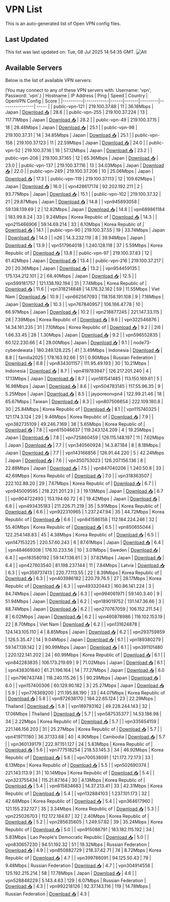 # VPN List

This is an auto-generated list of Open VPN config files.

## Last Updated

This list was last updated on: Tue, 08 Jul 2025 14:54:35 GMT.
![Alt](https://repobeats.axiom.co/api/embed/186b98318ef1479477931607c1ad7d823f12451f.svg "Repobeats analytics image")

## Available Servers

Below is the list of available VPN servers:

(You may connect to any of these VPN servers with: Username: 'vpn', Password: 'vpn'.)
| Hostname | IP Address | Ping | Speed | Country | OpenVPN Config | Score |
|----------|------------|------|-------|---------|----------------| ----- |
| public-vpn-121 | 219.100.37.88 | 11 | 36.18Mbps | Japan | [Download 📥](./configs/server_0_JP.ovpn) | 28.6 |
| public-vpn-255 | 219.100.37.224 | 13 | 117.71Mbps | Japan | [Download 📥](./configs/server_1_JP.ovpn) | 28.2 |
| public-vpn-49 | 219.100.37.15 | 18 | 28.48Mbps | Japan | [Download 📥](./configs/server_2_JP.ovpn) | 25.1 |
| public-vpn-98 | 219.100.37.31 | 14 | 34.85Mbps | Japan | [Download 📥](./configs/server_3_JP.ovpn) | 25.1 |
| public-vpn-158 | 219.100.37.123 | 11 | 22.59Mbps | Japan | [Download 📥](./configs/server_4_JP.ovpn) | 24.0 |
| public-vpn-52 | 219.100.37.16 | 16 | 57.12Mbps | Japan | [Download 📥](./configs/server_5_JP.ovpn) | 23.2 |
| public-vpn-206 | 219.100.37.165 | 12 | 65.36Mbps | Japan | [Download 📥](./configs/server_6_JP.ovpn) | 23.0 |
| public-vpn-137 | 219.100.37.116 | 13 | 34.03Mbps | Japan | [Download 📥](./configs/server_7_JP.ovpn) | 22.0 |
| public-vpn-249 | 219.100.37.206 | 10 | 25.06Mbps | Japan | [Download 📥](./configs/server_8_JP.ovpn) | 17.3 |
| public-vpn-119 | 219.100.37.113 | 12 | 109.62Mbps | Japan | [Download 📥](./configs/server_9_JP.ovpn) | 16.0 |
| vpn428617174 | 92.202.192.211 | 2 | 93.77Mbps | Japan | [Download 📥](./configs/server_10_JP.ovpn) | 15.1 |
| public-vpn-102 | 219.100.37.32 | 21 | 29.87Mbps | Japan | [Download 📥](./configs/server_11_JP.ovpn) | 14.8 |
| vpn945893058 | 59.138.139.69 | 2 | 12.82Mbps | Japan | [Download 📥](./configs/server_12_JP.ovpn) | 14.8 |
| vpn689861184 | 183.99.8.24 | 33 | 9.24Mbps | Korea Republic of | [Download 📥](./configs/server_13_KR.ovpn) | 14.3 |
| vpn215466906 | 59.14.69.214 | 33 | 6.10Mbps | Korea Republic of | [Download 📥](./configs/server_14_KR.ovpn) | 14.1 |
| public-vpn-90 | 219.100.37.55 | 19 | 33.74Mbps | Japan | [Download 📥](./configs/server_15_JP.ovpn) | 14.0 |
| n26 | 14.3.232.119 | 8 | 39.94Mbps | Japan | [Download 📥](./configs/server_16_JP.ovpn) | 13.9 |
| vpn517964018 | 1.240.128.118 | 37 | 5.59Mbps | Korea Republic of | [Download 📥](./configs/server_17_KR.ovpn) | 13.8 |
| public-vpn-97 | 219.100.37.83 | 12 | 61.42Mbps | Japan | [Download 📥](./configs/server_18_JP.ovpn) | 13.4 |
| public-vpn-216 | 219.100.37.217 | 20 | 20.36Mbps | Japan | [Download 📥](./configs/server_19_JP.ovpn) | 13.2 |
| vpn954459135 | 175.134.212.101 | 2 | 68.40Mbps | Japan | [Download 📥](./configs/server_20_JP.ovpn) | 12.5 |
| vpn599181757 | 121.138.192.194 | 31 | 7.74Mbps | Korea Republic of | [Download 📥](./configs/server_21_KR.ovpn) | 11.6 |
| vpn318214848 | 14.176.32.162 | 59 | 11.55Mbps | Viet Nam | [Download 📥](./configs/server_22_VN.ovpn) | 10.9 |
| vpn662567093 | 118.158.191.108 | 9 | 7.18Mbps | Japan | [Download 📥](./configs/server_23_JP.ovpn) | 10.3 |
| vpn767840957 | 106.166.47.78 | 10 | 66.97Mbps | Japan | [Download 📥](./configs/server_24_JP.ovpn) | 10.2 |
| vpn218877245 | 221.147.33.115 | 28 | 7.39Mbps | Korea Republic of | [Download 📥](./configs/server_25_KR.ovpn) | 9.6 |
| vpn322546876 | 14.34.161.235 | 31 | 7.10Mbps | Korea Republic of | [Download 📥](./configs/server_26_KR.ovpn) | 9.2 |
| 2i6 | 1.66.33.45 | 28 | 1.30Mbps | Japan | [Download 📥](./configs/server_27_JP.ovpn) | 9.2 |
| vpn596552835 | 60.122.230.66 | 4 | 28.00Mbps | Japan | [Download 📥](./configs/server_28_JP.ovpn) | 9.1 |
| node73-cyberdewata | 180.249.128.225 | 41 | 3.49Mbps | Indonesia | [Download 📥](./configs/server_29_ID.ovpn) | 8.8 |
| familia2025 | 178.163.92.66 | 51 | 0.90Mbps | Russian Federation | [Download 📥](./configs/server_30_RU.ovpn) | 8.8 |
| vpn834301157 | 111.95.49.193 | 30 | 10.21Mbps | Indonesia | [Download 📥](./configs/server_31_ID.ovpn) | 8.7 |
| vpn419783947 | 126.217.201.240 | 4 | 17.13Mbps | Japan | [Download 📥](./configs/server_32_JP.ovpn) | 8.7 |
| vpn181541485 | 113.150.169.61 | 5 | 16.98Mbps | Japan | [Download 📥](./configs/server_33_JP.ovpn) | 8.6 |
| vpn504783145 | 117.55.96.35 | 9 | 5.25Mbps | Japan | [Download 📥](./configs/server_34_JP.ovpn) | 8.5 |
| jayporeonvpn4 | 122.99.21.46 | 18 | 65.67Mbps | Taiwan | [Download 📥](./configs/server_35_TW.ovpn) | 8.3 |
| vpn807506654 | 222.109.180.8 | 30 | 25.84Mbps | Korea Republic of | [Download 📥](./configs/server_36_KR.ovpn) | 8.1 |
| vpn115740325 | 121.174.3.124 | 29 | 9.46Mbps | Korea Republic of | [Download 📥](./configs/server_37_KR.ovpn) | 7.9 |
| vpn382735109 | 49.246.7.169 | 38 | 5.65Mbps | Korea Republic of | [Download 📥](./configs/server_38_KR.ovpn) | 7.8 |
| vpn615046637 | 119.243.124.209 | 4 | 19.25Mbps | Japan | [Download 📥](./configs/server_39_JP.ovpn) | 7.8 |
| vpn725860459 | 126.115.148.197 | 11 | 7.62Mbps | Japan | [Download 📥](./configs/server_40_JP.ovpn) | 7.7 |
| vpn340560924 | 14.3.87.184 | 8 | 8.18Mbps | Japan | [Download 📥](./configs/server_41_JP.ovpn) | 7.7 |
| vpn143166856 | 126.91.44.220 | 5 | 42.24Mbps | Japan | [Download 📥](./configs/server_42_JP.ovpn) | 7.6 |
| vpn350753023 | 126.207.156.136 | 8 | 22.88Mbps | Japan | [Download 📥](./configs/server_43_JP.ovpn) | 7.5 |
| vpn847040206 | 1.240.50.8 | 33 | 42.69Mbps | Korea Republic of | [Download 📥](./configs/server_44_KR.ovpn) | 7.0 |
| vpn318363507 | 222.102.88.20 | 29 | 7.67Mbps | Korea Republic of | [Download 📥](./configs/server_45_KR.ovpn) | 6.7 |
| vpn945009595 | 218.221.201.23 | 3 | 19.13Mbps | Japan | [Download 📥](./configs/server_46_JP.ovpn) | 6.7 |
| vpn904722493 | 153.194.60.72 | 6 | 19.42Mbps | Japan | [Download 📥](./configs/server_47_JP.ovpn) | 6.6 |
| vpn493435183 | 211.226.71.219 | 35 | 5.91Mbps | Korea Republic of | [Download 📥](./configs/server_48_KR.ovpn) | 6.6 |
| vpn922310965 | 1.237.247.94 | 35 | 44.72Mbps | Korea Republic of | [Download 📥](./configs/server_49_KR.ovpn) | 6.6 |
| vpn841586158 | 112.184.224.246 | 32 | 55.40Mbps | Korea Republic of | [Download 📥](./configs/server_50_KR.ovpn) | 6.5 |
| vpn850655044 | 122.254.148.83 | 45 | 4.38Mbps | Korea Republic of | [Download 📥](./configs/server_51_KR.ovpn) | 6.5 |
| vpn147153225 | 220.57.60.243 | 6 | 87.61Mbps | Japan | [Download 📥](./configs/server_52_JP.ovpn) | 6.4 |
| vpn484669308 | 176.10.233.56 | 10 | 3.01Mbps | Sweden | [Download 📥](./configs/server_53_SE.ovpn) | 6.4 |
| vpn183580192 | 59.147.136.61 | 3 | 37.82Mbps | Japan | [Download 📥](./configs/server_54_JP.ovpn) | 6.4 |
| vpn427803540 | 81.198.237.144 | 11 | 7.84Mbps | Latvia | [Download 📥](./configs/server_55_LV.ovpn) | 6.3 |
| vpn359737413 | 220.77.113.55 | 22 | 8.39Mbps | Korea Republic of | [Download 📥](./configs/server_56_KR.ovpn) | 6.3 |
| vpn403986182 | 220.79.76.5 | 27 | 28.17Mbps | Korea Republic of | [Download 📥](./configs/server_57_KR.ovpn) | 6.3 |
| vpn493320443 | 160.86.141.224 | 3 | 84.74Mbps | Japan | [Download 📥](./configs/server_58_JP.ovpn) | 6.3 |
| vpn994061971 | 59.140.3.40 | 9 | 51.94Mbps | Japan | [Download 📥](./configs/server_59_JP.ovpn) | 6.2 |
| vpn189019752 | 131.147.36.66 | 3 | 88.74Mbps | Japan | [Download 📥](./configs/server_60_JP.ovpn) | 6.2 |
| vpn270767059 | 106.152.211.54 | 8 | 6.02Mbps | Japan | [Download 📥](./configs/server_61_JP.ovpn) | 6.2 |
| vpn460878986 | 116.102.153.19 | 22 | 8.70Mbps | Viet Nam | [Download 📥](./configs/server_62_VN.ovpn) | 6.2 |
| vpn131624878 | 124.143.105.110 | 4 | 8.85Mbps | Japan | [Download 📥](./configs/server_63_JP.ovpn) | 6.2 |
| vpn293759859 | 126.5.35.47 | 14 | 9.04Mbps | Japan | [Download 📥](./configs/server_64_JP.ovpn) | 6.1 |
| vpn189380279 | 59.147.139.142 | 2 | 90.99Mbps | Japan | [Download 📥](./configs/server_65_JP.ovpn) | 6.1 |
| vpn391101480 | 220.122.141.202 | 24 | 60.99Mbps | Korea Republic of | [Download 📥](./configs/server_66_KR.ovpn) | 6.1 |
| vpn842283835 | 106.173.219.69 | 9 | 71.02Mbps | Japan | [Download 📥](./configs/server_67_JP.ovpn) | 6.1 |
| vpn438301840 | 61.21.196.164 | 14 | 77.27Mbps | Japan | [Download 📥](./configs/server_68_JP.ovpn) | 6.0 |
| vpn796743748 | 118.240.115.26 | 5 | 90.29Mbps | Japan | [Download 📥](./configs/server_69_JP.ovpn) | 6.0 |
| vpn157400306 | 60.129.90.182 | 3 | 25.27Mbps | Japan | [Download 📥](./configs/server_70_JP.ovpn) | 5.9 |
| vpn776369200 | 211.195.88.190 | 33 | 44.07Mbps | Korea Republic of | [Download 📥](./configs/server_71_KR.ovpn) | 5.8 |
| vpn872638170 | 184.22.65.124 | 23 | 22.29Mbps | Thailand | [Download 📥](./configs/server_72_TH.ovpn) | 5.8 |
| vpn189793162 | 49.228.244.143 | 32 | 17.06Mbps | Thailand | [Download 📥](./configs/server_73_TH.ovpn) | 5.7 |
| vpn587535377 | 14.53.186.98 | 34 | 2.22Mbps | Korea Republic of | [Download 📥](./configs/server_74_KR.ovpn) | 5.7 |
| vpn335654159 | 221.146.156.203 | 31 | 25.27Mbps | Korea Republic of | [Download 📥](./configs/server_75_KR.ovpn) | 5.7 |
| vpn419711180 | 36.37.133.68 | 40 | 4.90Mbps | Cambodia | [Download 📥](./configs/server_76_KH.ovpn) | 5.7 |
| vpn360139179 | 222.97.151.127 | 24 | 5.83Mbps | Korea Republic of | [Download 📥](./configs/server_77_KR.ovpn) | 5.6 |
| vpn777518254 | 218.53.145.3 | 34 | 46.92Mbps | Korea Republic of | [Download 📥](./configs/server_78_KR.ovpn) | 5.6 |
| vpn700538091 | 121.172.72.173 | 33 | 6.13Mbps | Korea Republic of | [Download 📥](./configs/server_79_KR.ovpn) | 5.5 |
| vpn502690374 | 221.143.113.9 | 31 | 10.14Mbps | Korea Republic of | [Download 📥](./configs/server_80_KR.ovpn) | 5.4 |
| vpn323755434 | 115.21.87.164 | 30 | 4.13Mbps | Korea Republic of | [Download 📥](./configs/server_81_KR.ovpn) | 5.4 |
| vpn615834683 | 14.37.213.41 | 33 | 42.31Mbps | Korea Republic of | [Download 📥](./configs/server_82_KR.ovpn) | 5.4 |
| vpn132884103 | 1.237.101.173 | 32 | 42.68Mbps | Korea Republic of | [Download 📥](./configs/server_83_KR.ovpn) | 5.4 |
| vpn364617960 | 121.155.232.127 | 35 | 3.34Mbps | Korea Republic of | [Download 📥](./configs/server_84_KR.ovpn) | 5.3 |
| vpn225026703 | 112.172.184.87 | 32 | 2.40Mbps | Korea Republic of | [Download 📥](./configs/server_85_KR.ovpn) | 5.2 |
| vpn285635605 | 1.249.57.82 | 39 | 35.24Mbps | Korea Republic of | [Download 📥](./configs/server_86_KR.ovpn) | 5.0 |
| vpn915088791 | 183.182.115.192 | 34 | 5.83Mbps | Lao People's Democratic Republic | [Download 📥](./configs/server_87_LA.ovpn) | 5.0 |
| vpn830657230 | 94.51.192.32 | 51 | 19.32Mbps | Russian Federation | [Download 📥](./configs/server_88_RU.ovpn) | 4.9 |
| vpn850882729 | 218.37.42.71 | 74 | 8.72Mbps | Korea Republic of | [Download 📥](./configs/server_89_KR.ovpn) | 4.7 |
| vpn399786091 | 94.125.50.43 | 79 | 9.48Mbps | Russian Federation | [Download 📥](./configs/server_90_RU.ovpn) | 4.7 |
| vpn304914558 | 125.192.215.214 | 58 | 17.78Mbps | Japan | [Download 📥](./configs/server_91_JP.ovpn) | 4.6 |
| vpn528848229 | 5.143.4.63 | 129 | 6.07Mbps | Russian Federation | [Download 📥](./configs/server_92_RU.ovpn) | 4.3 |
| vpn992218126 | 92.37.143.116 | 119 | 14.78Mbps | Russian Federation | [Download 📥](./configs/server_93_RU.ovpn) | 4.3 |
